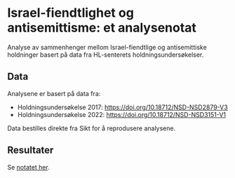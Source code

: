 # Israel-fiendtlighet og antisemittisme: et analysenotat

Analyse av sammenhenger mellom Israel-fiendtlige og antisemittiske holdninger basert på data fra HL-senterets holdningsundersøkelser.

## Data

Analysene er basert på data fra:
- Holdningsundersøkelse 2017: <https://doi.org/10.18712/NSD-NSD2879-V3>
- Holdningsundersøkelse 2022: <https://doi.org/10.18712/NSD-NSD3151-V1>

Data bestilles direkte fra Sikt for å reprodusere analysene.

## Resultater

Se [notatet her](https://johannesdue.github.io/israel-antisemittisme-notat/).